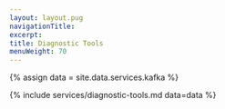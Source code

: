 ```yaml
---
layout: layout.pug
navigationTitle:
excerpt:
title: Diagnostic Tools
menuWeight: 70
---
```

{% assign data = site.data.services.kafka %}

{% include services/diagnostic-tools.md data=data %}
